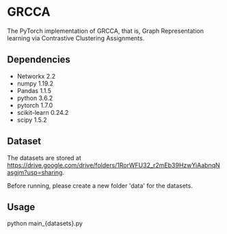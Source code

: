# GRCCA

The PyTorch implementation of GRCCA, that is, Graph Representation learning via Contrastive Clustering Assignments.

## Dependencies

- Networkx 2.2
- numpy 1.19.2
- Pandas 1.1.5
- python 3.6.2
- pytorch 1.7.0 
- scikit-learn 0.24.2
- scipy 1.5.2

## Dataset

The datasets are stored at https://drive.google.com/drive/folders/1RorWFU32_r2mEb39HzwYiAabnqNasgjm?usp=sharing.

Before running, please create a new folder 'data' for the datasets.

## Usage

python main_{datasets}.py


